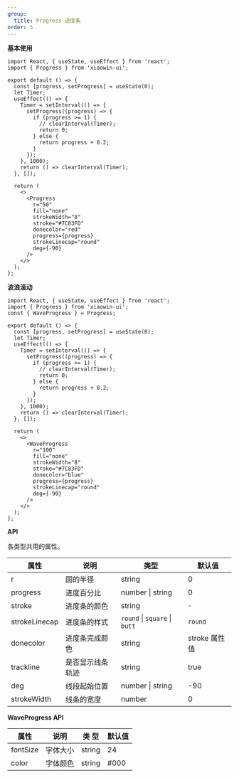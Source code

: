 ```yaml
---
group:
  title: Progress 进度条
order: 5
---
```


**基本使用**

```tsx
import React, { useState, useEffect } from 'react';
import { Progress } from 'xiaowin-ui';

export default () => {
  const [progress, setProgress] = useState(0);
  let Timer;
  useEffect(() => {
    Timer = setInterval(() => {
      setProgress((progress) => {
        if (progress >= 1) {
          // clearInterval(Timer);
          return 0;
        } else {
          return progress + 0.2;
        }
      });
    }, 1000);
    return () => clearInterval(Timer);
  }, []);

  return (
    <>
      <Progress
        r="50"
        fill="none"
        strokeWidth="8"
        stroke="#7C83FD"
        donecolor="red"
        progress={progress}
        strokeLinecap="round"
        deg={-90}
      />
    </>
  );
};
```

**波浪滚动**

```tsx
import React, { useState, useEffect } from 'react';
import { Progress } from 'xiaowin-ui';
const { WaveProgress } = Progress;

export default () => {
  const [progress, setProgress] = useState(0);
  let Timer;
  useEffect(() => {
    Timer = setInterval(() => {
      setProgress((progress) => {
        if (progress >= 1) {
          // clearInterval(Timer);
          return 0;
        } else {
          return progress + 0.2;
        }
      });
    }, 1000);
    return () => clearInterval(Timer);
  }, []);

  return (
    <>
      <WaveProgress
        r="100"
        fill="none"
        strokeWidth="8"
        stroke="#7C83FD"
        donecolor="blue"
        progress={progress}
        strokeLinecap="round"
        deg={-90}
      />
    </>
  );
};
```

**API**

各类型共用的属性。

| 属性          | 说明             | 类型                          | 默认值        |
| ------------- | ---------------- | ----------------------------- | ------------- |
| r             | 圆的半径         | string                        | 0             |
| progress      | 进度百分比       | number \| string              | 0             |
| stroke        | 进度条的颜色     | string                        | `-`           |
| strokeLinecap | 进度条的样式     | `round` \| `square` \| `butt` | `round`       |
| donecolor     | 进度条完成颜色   | string                        | stroke 属性值 |
| trackline     | 是否显示线条轨迹 | string                        | true          |
| deg           | 线段起始位置     | number \| string              | -90           |
| strokeWidth   | 线条的宽度       | number                        | 0             |

**WaveProgress API**

| 属性     | 说明     | 类 型  | 默认值 |
| -------- | -------- | ------ | ------ |
| fontSize | 字体大小 | string | 24     |
| color    | 字体颜色 | string | #000   |
